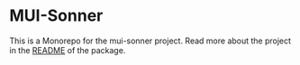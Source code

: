 # MUI-Sonner

This is a Monorepo for the mui-sonner project.
Read more about the project in the [README](./packages/mui-sonner/README.md) of the package.
